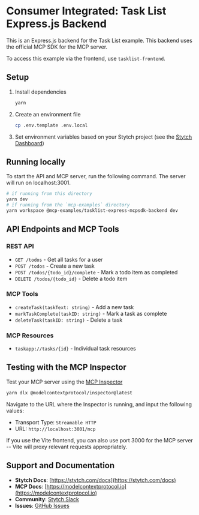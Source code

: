 # Consumer Integrated: Task List Express.js Backend

This is an Express.js backend for the Task List example.
This backend uses the official MCP SDK for the MCP server.

To access this example via the frontend, use `tasklist-frontend`.

## Setup

1. Install dependencies

    ```bash
    yarn
    ```

2. Create an environment file

    ```bash
    cp .env.template .env.local
    ```

3. Set environment variables based on your Stytch project (see the [Stytch Dashboard](https://stytch.com/dashboard))

## Running locally

To start the API and MCP server, run the following command. The server will run on localhost:3001.

```bash
# if running from this directory
yarn dev
# if running from the `mcp-examples` directory
yarn workspace @mcp-examples/tasklist-express-mcpsdk-backend dev
```

## API Endpoints and MCP Tools

### REST API

- `GET /todos` - Get all tasks for a user
- `POST /todos` - Create a new task
- `POST /todos/{todo_id}/complete` - Mark a todo item as completed
- `DELETE /todos/{todo_id}` - Delete a todo item

### MCP Tools

- `createTask(taskText: string)` - Add a new task
- `markTaskComplete(taskID: string)` - Mark a task as complete
- `deleteTask(taskID: string)` - Delete a task

### MCP Resources

- `taskapp://tasks/{id}` - Individual task resources

## Testing with the MCP Inspector

Test your MCP server using the [MCP Inspector](https://modelcontextprotocol.io/docs/tools/inspector)

```bash
yarn dlx @modelcontextprotocol/inspector@latest
```

Navigate to the URL where the Inspector is running, and input the following values:

- Transport Type: `Streamable HTTP`
- URL: `http://localhost:3001/mcp`

If you use the Vite frontend, you can also use port 3000 for the MCP server -- Vite will proxy relevant requests appropriately.

## Support and Documentation

- **Stytch Docs**: [https://stytch.com/docs](https://stytch.com/docs)
- **MCP Docs**: [https://modelcontextprotocol.io](https://modelcontextprotocol.io)
- **Community**: [Stytch Slack](https://stytch.com/docs/resources/support/overview)
- **Issues**: [GitHub Issues](https://github.com/stytchauth/mcp-examples/issues)
